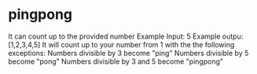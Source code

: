 # pingpong
It can count up to the provided number
  Example Input: 5
  Example outpu:[1,2,3,4,5]
It will count up to your number from 1 with the the following exceptions:
  Numbers divisible by 3 become "ping"
	Numbers divisible by 5 become "pong"
	Numbers divisible by 3 and 5 become "pingpong"
  
